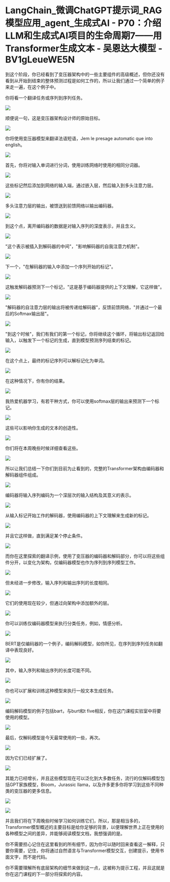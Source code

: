 # LangChain_微调ChatGPT提示词_RAG模型应用_agent_生成式AI - P70：介绍LLM和生成式AI项目的生命周期7——用Transformer生成文本 - 吴恩达大模型 - BV1gLeueWE5N

到这个阶段，你已经看到了变压器架构中的一些主要组件的高级概述，但你还没有看到从开始到结束的整体预测过程是如何工作的，所以让我们通过一个简单的例子来走一遍，在这个例子中。

你将看一个翻译任务或序列到序列任务。

![](img/0a8f062aeb96111fc50028ed87a3c376_1.png)

顺便说一句，这是变压器架构设计师的原始目标。

![](img/0a8f062aeb96111fc50028ed87a3c376_3.png)

你将使用变压器模型来翻译法语短语，Jem le presage automatic que into english。



![](img/0a8f062aeb96111fc50028ed87a3c376_5.png)

首先，你将对输入单词进行分词，使用训练网络时使用的相同分词器。

![](img/0a8f062aeb96111fc50028ed87a3c376_7.png)

这些标记然后添加到网络的输入端，通过嵌入层，然后输入到多头注意力层。

![](img/0a8f062aeb96111fc50028ed87a3c376_9.png)

多头注意力层的输出，被馈送到前馈网络以输出编码器。

![](img/0a8f062aeb96111fc50028ed87a3c376_11.png)

到这个点，离开编码器的数据是对输入序列的深度表示，并且含义。

![](img/0a8f062aeb96111fc50028ed87a3c376_13.png)

"这个表示被插入到解码器的中间"，"影响解码器的自我注意力机制"。

![](img/0a8f062aeb96111fc50028ed87a3c376_15.png)

下一个，"在解码器的输入中添加一个序列开始的标记"。

![](img/0a8f062aeb96111fc50028ed87a3c376_17.png)

这触发解码器预测下一个标记，"这是基于编码器提供的上下文理解，它这样做"。

![](img/0a8f062aeb96111fc50028ed87a3c376_19.png)

"解码器的自注意力层的输出将被传递给解码器"，反馈前馈网络，"并通过一个最后的Softmax输出层"。



![](img/0a8f062aeb96111fc50028ed87a3c376_21.png)

"到这个时候"，我们有我们的第一个标记，你将继续这个循环，将输出标记返回给输入，以触发下一个标记的生成，直到模型预测序列结束的标记。



![](img/0a8f062aeb96111fc50028ed87a3c376_23.png)

在这个点上，最终的标记序列可以解标记化为单词。

![](img/0a8f062aeb96111fc50028ed87a3c376_25.png)

在这种情况下，你有你的结果。

![](img/0a8f062aeb96111fc50028ed87a3c376_27.png)

我热爱机器学习，有若干种方式，你可以使用softmax层的输出来预测下一个标记。

![](img/0a8f062aeb96111fc50028ed87a3c376_29.png)

这些可以影响你生成的文本的创造性。

![](img/0a8f062aeb96111fc50028ed87a3c376_31.png)

你们将在本周晚些时候详细查看这些。

![](img/0a8f062aeb96111fc50028ed87a3c376_33.png)

所以让我们总结一下你们到目前为止看到的，完整的Transformer架构由编码器和解码器组件组成。

![](img/0a8f062aeb96111fc50028ed87a3c376_35.png)

编码器将输入序列编码为一个深层次的输入结构及其意义的表示。

![](img/0a8f062aeb96111fc50028ed87a3c376_37.png)

从输入标记开始工作的解码器，使用编码器的上下文理解来生成新的标记。

![](img/0a8f062aeb96111fc50028ed87a3c376_39.png)

并且它这样做，直到满足某个停止条件。

![](img/0a8f062aeb96111fc50028ed87a3c376_41.png)

而你在这里探索的翻译示例，使用了变压器的编码器和解码部分，你可以将这些组件分开，以变化为架构，仅编码器模型也作为序列到序列模型工作。



![](img/0a8f062aeb96111fc50028ed87a3c376_43.png)

但未经进一步修改，输入序列和输出序列的长度相同。

![](img/0a8f062aeb96111fc50028ed87a3c376_45.png)

它们的使用现在较少，但通过向架构中添加额外的层。

![](img/0a8f062aeb96111fc50028ed87a3c376_47.png)

你可以训练仅编码器模型来执行分类任务，例如，情感分析。

![](img/0a8f062aeb96111fc50028ed87a3c376_49.png)

BERT是仅编码器的一个例子，编码解码模型，如你所见，在序列到序列任务如翻译中表现良好。

![](img/0a8f062aeb96111fc50028ed87a3c376_51.png)

其中，输入序列和输出序列的长度可能不同。

![](img/0a8f062aeb96111fc50028ed87a3c376_53.png)

你也可以扩展和训练这种模型来执行一般文本生成任务。

![](img/0a8f062aeb96111fc50028ed87a3c376_55.png)

编码解码模型的例子包括bart，与burt和t five相反，你在这门课程实验室中将要使用的模型。

![](img/0a8f062aeb96111fc50028ed87a3c376_57.png)

最后，仅解码模型是今天最常使用的一些，再次。

![](img/0a8f062aeb96111fc50028ed87a3c376_59.png)

因为它们已经扩展了。

![](img/0a8f062aeb96111fc50028ed87a3c376_61.png)

其能力已经增长，并且这些模型现在可以泛化到大多数任务，流行的仅解码模型包括GPT家族模型，Bloom，Jurassic llama，以及许多更多你将学习到这些不同种类的变压器的更多信息。



![](img/0a8f062aeb96111fc50028ed87a3c376_63.png)

![](img/0a8f062aeb96111fc50028ed87a3c376_64.png)

并且我们将在下周晚些时候学习如何训练它们，所以，那是相当多的，Transformer模型概述的主要目标是给你足够的背景，以便理解世界上正在使用的各种模型之间的差异，并能够阅读模型文档，我想强调的是。

你不需要担心记住在这里看到的所有细节，因为你可以随时回来查看这一解释，只要你需要，记住，你将通过自然语言与Transformer模型交互，创建提示，使用书面文字，而不是代码。

你不需要理解所有底层架构的细节来做到这一点，这被称为提示工程，并且这就是你在这门课程的下一部分将探索的内容。

